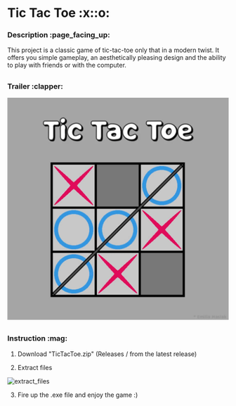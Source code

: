 <h1>Tic Tac Toe :x::o:</h1>

<h3>Description :page_facing_up:</h3>

This project is a classic game of tic-tac-toe only that in a modern twist.
It offers you simple gameplay, an aesthetically pleasing design and the ability to play with friends or with the computer.

<h2></h2>
<h3>Trailer :clapper:</h3>



[![Tic Tac Toe](./resources/TicTacToe.png)](https://youtu.be/JvHbKYaogcg_channel=Emka5885)



<h2></h2>
<h3>Instruction :mag:</h3>

1) Download "TicTacToe.zip" (Releases / from the latest release)

2) Extract files

![extract_files](https://github.com/Emka5885/Tic-Tac-Toe/assets/90275335/4745da74-021d-499a-9001-4a3da2887fd3)


3) Fire up the .exe file and enjoy the game :)
